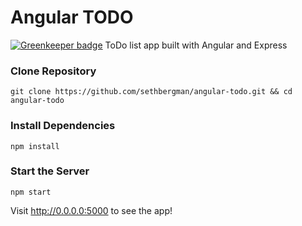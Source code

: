 # Angular TODO

[![Greenkeeper badge](https://badges.greenkeeper.io/sethbergman/angular-todo.svg)](https://greenkeeper.io/)
ToDo list app built with Angular and Express

### Clone Repository
```
git clone https://github.com/sethbergman/angular-todo.git && cd angular-todo
```
### Install Dependencies
```
npm install
```
### Start the Server
```
npm start
```
Visit http://0.0.0.0:5000 to see the app!

